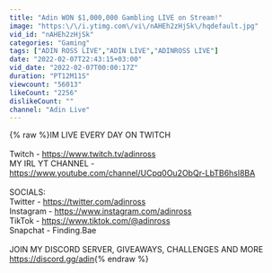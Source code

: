 ```yaml
---
title: "Adin WON $1,000,000 Gambling LIVE on Stream!"
image: "https:\/\/i.ytimg.com\/vi\/nAHEh2zHjSk\/hqdefault.jpg"
vid_id: "nAHEh2zHjSk"
categories: "Gaming"
tags: ["ADIN ROSS LIVE","ADIN LIVE","ADINROSS LIVE"]
date: "2022-02-07T22:43:15+03:00"
vid_date: "2022-02-07T00:00:17Z"
duration: "PT12M11S"
viewcount: "56013"
likeCount: "2256"
dislikeCount: ""
channel: "Adin Live"
---
```

{% raw %}IM LIVE EVERY DAY ON TWITCH<br /><br />Twitch - <a rel="nofollow" target="blank" href="https://www.twitch.tv/adinross">https://www.twitch.tv/adinross</a><br />MY IRL YT CHANNEL - <a rel="nofollow" target="blank" href="https://www.youtube.com/channel/UCpq0Ou2ObQr-LbTB6hsl8BA">https://www.youtube.com/channel/UCpq0Ou2ObQr-LbTB6hsl8BA</a><br /><br />SOCIALS:<br />Twitter - <a rel="nofollow" target="blank" href="https://twitter.com/adinross">https://twitter.com/adinross</a><br />Instagram - <a rel="nofollow" target="blank" href="https://www.instagram.com/adinross">https://www.instagram.com/adinross</a><br />TikTok - <a rel="nofollow" target="blank" href="https://www.tiktok.com/@adinross">https://www.tiktok.com/@adinross</a><br />Snapchat - Finding.Bae<br /><br />JOIN MY DISCORD SERVER, GIVEAWAYS, CHALLENGES AND MORE<br /><a rel="nofollow" target="blank" href="https://discord.gg/adin">https://discord.gg/adin</a>{% endraw %}

